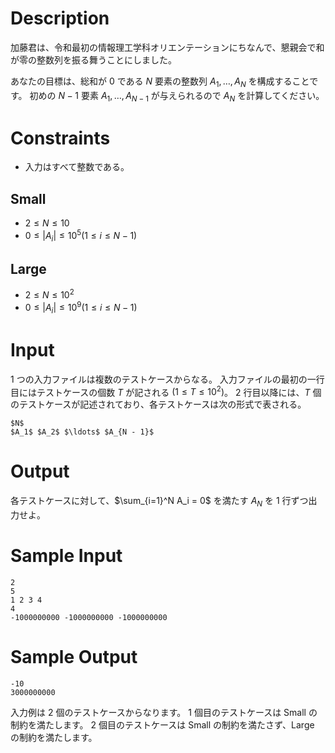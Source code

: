 # Description

加藤君は、令和最初の情報理工学科オリエンテーションにちなんで、懇親会で和が零の整数列を振る舞うことにしました。

あなたの目標は、総和が $0$ である $N$ 要素の整数列 $A_1, \ldots, A_N$ を構成することです。
初めの $N - 1$ 要素 $A_1, \ldots, A_{N-1}$ が与えられるので $A_N$ を計算してください。

# Constraints

- 入力はすべて整数である。

## Small

- $2 \leq N \leq 10$
- $0 \leq |A_i| \leq 10^5 (1 \leq i \leq N - 1)$

## Large

- $2 \leq N \leq 10^2$
- $0 \leq |A_i| \leq 10^9 (1 \leq i \leq N - 1)$

# Input

1 つの入力ファイルは複数のテストケースからなる。
入力ファイルの最初の一行目にはテストケースの個数 $T$ が記される $(1 \leq T \leq 10^2)$。
2 行目以降には、$T$ 個のテストケースが記述されており、各テストケースは次の形式で表される。

```
$N$
$A_1$ $A_2$ $\ldots$ $A_{N - 1}$
```

# Output

各テストケースに対して、$\sum_{i=1}^N A_i = 0$ を満たす $A_N$ を 1 行ずつ出力せよ。

# Sample Input

```
2
5
1 2 3 4
4
-1000000000 -1000000000 -1000000000
```

# Sample Output

```
-10
3000000000
```

入力例は 2 個のテストケースからなります。
1 個目のテストケースは Small の制約を満たします。
2 個目のテストケースは Small の制約を満たさず、Large の制約を満たします。
